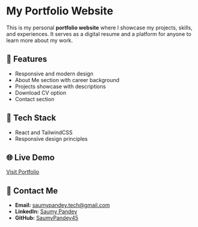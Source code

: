 # My Portfolio Website

This is my personal **portfolio website** where I showcase my projects, skills, and experiences. It serves as a digital resume and a platform for anyone to learn more about my work.

## 🚀 Features

* Responsive and modern design
* About Me section with career background
* Projects showcase with descriptions
* Download CV option
* Contact section

## 📂 Tech Stack

* React and TailwindCSS
* Responsive design principles

## 🌐 Live Demo

[Visit Portfolio](https://yourusername.github.io/portfolio/)

## 📧 Contact Me

* **Email:** [saumypandey.tech@gmail.com](mailto:saumypandey.tech@gmail.com)
* **LinkedIn:** [Saumy Pandey](https://www.linkedin.com/in/saumy-pandey-671745378/)
* **GitHub:** [SaumyPandey45](https://github.com/SaumyPandey45)
